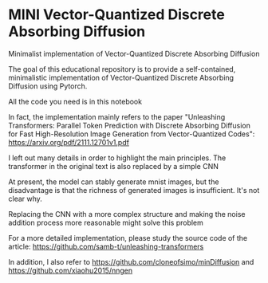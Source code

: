 # MINI Vector-Quantized Discrete Absorbing Diffusion
Minimalist implementation of Vector-Quantized Discrete Absorbing Diffusion

The goal of this educational repository is to provide a self-contained, minimalistic implementation of Vector-Quantized Discrete Absorbing Diffusion using Pytorch.

All the code you need is in this notebook

In fact, the implementation mainly refers to the paper "Unleashing Transformers: Parallel Token Prediction with Discrete Absorbing Diffusion for Fast High-Resolution Image Generation from Vector-Quantized Codes": https://arxiv.org/pdf/2111.12701v1.pdf

I left out many details in order to highlight the main principles. The transformer in the original text is also replaced by a simple CNN

At present, the model can stably generate mnist images, but the disadvantage is that the richness of generated images is insufficient. It's not clear why.

Replacing the CNN with a more complex structure and making the noise addition process more reasonable might solve this problem

For a more detailed implementation, please study the source code of the article: https://github.com/samb-t/unleashing-transformers

In addition, I also refer to https://github.com/cloneofsimo/minDiffusion and https://github.com/xiaohu2015/nngen
